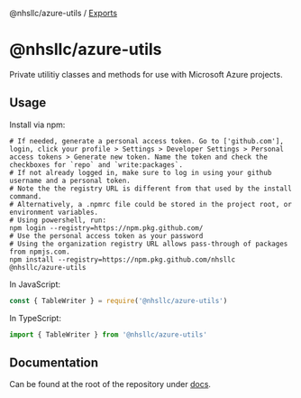 @nhsllc/azure-utils / [Exports](modules.md)

# @nhsllc/azure-utils

Private utilitiy classes and methods for use with Microsoft Azure projects.

## Usage

Install via npm:

```shell
# If needed, generate a personal access token. Go to ['github.com'], login, click your profile > Settings > Developer Settings > Personal access tokens > Generate new token. Name the token and check the checkboxes for `repo` and `write:packages`.
# If not already logged in, make sure to log in using your github username and a personal token.
# Note the the registry URL is different from that used by the install command.
# Alternatively, a .npmrc file could be stored in the project root, or environment variables.
# Using powershell, run:
npm login --registry=https://npm.pkg.github.com/
# Use the personal access token as your password
# Using the organization registry URL allows pass-through of packages from npmjs.com.
npm install --registry=https://npm.pkg.github.com/nhsllc @nhsllc/azure-utils
```

In JavaScript:

```js
const { TableWriter } = require('@nhsllc/azure-utils')
```

In TypeScript:

```ts
import { TableWriter } from '@nhsllc/azure-utils'
```

## Documentation

Can be found at the root of the repository under [docs](./docs/index.html).
